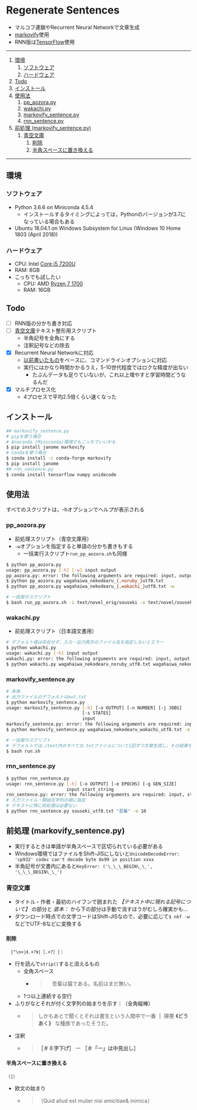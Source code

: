 # Regenerate Sentences

- マルコフ連鎖やRecurrent Neural Networkで文章生成
- [markovify][markovify]使用
- RNN版は[TensorFlow](https://www.tensorflow.org/)使用

---

1. [環境](#環境)
    1. [ソフトウェア](#ソフトウェア)
    1. [ハードウェア](#ハードウェア)
1. [Todo](#todo)
1. [インストール](#インストール)
1. [使用法](#使用法)
    1. [pp_aozora.py](#pp_aozorapy)
    1. [wakachi.py](#wakachipy)
    1. [markovify_sentence.py](#markovify_sentencepy)
    1. [rnn_sentence.py](#rnn_sentencepy)
1. [前処理 (markovify_sentence.py)](#前処理-markovify_sentencepy)
    1. [青空文庫](#青空文庫)
        1. [削除](#削除)
        1. [半角スペースに置き換える](#半角スペースに置き換える)

---

## 環境

### ソフトウェア

- Python 3.6.6 on Miniconda 4.5.4
    - インストールするタイミングによっては，Pythonのバージョンが3.7になっている場合もある
- Ubuntu 18.04.1 on Windows Subsystem for Linux (Windows 10 Home 1803 (April 2018))

### ハードウェア

- CPU: Intel [Core i5 7200U](https://ark.intel.com/products/95443/Intel-Core-i5-7200U-Processor-3M-Cache-up-to-3_10-GHz)
- RAM: 8GB
- こっちでも試したい
    - CPU: AMD [Ryzen 7 1700](https://www.amd.com/ja/products/cpu/amd-ryzen-7-1700)
    - RAM: 16GB

## Todo

- [ ] RNN版の分かち書き対応
- [ ] [青空文庫](https://www.aozora.gr.jp/)テキスト整形用スクリプト
    - 半角記号を全角にする
    - 注釈記号などの除去
- [x] Recurrent Neural Networkに対応
    - [以前書いたもの](https://github.com/0-jam/tf_tutorials/blob/master/text_generation.py)をベースに、コマンドラインオプションに対応
    - 実行にはかなり時間かかるうえ，5-10世代程度ではロクな精度が出ない
        - たぶんデータも足りていないが，これ以上増やすと学習時間どうなるんだ
- [x] マルチプロセス化
    - 4プロセスで平均2.5倍くらい速くなった

## インストール

```bash
## markovify_sentence.py
# pipを使う場合
# Anaconda (Miniconda)環境でもこっちでいいかも
$ pip install janome markovify
# condaを使う場合
$ conda install -c conda-forge markovify
$ pip install janome
## rnn_sentence.py
$ conda install tensorflow numpy unidecode
```

## 使用法

すべてのスクリプトは，-hオプションでヘルプが表示される

### pp_aozora.py

- 前処理スクリプト（青空文庫用）
- `-w`オプションを指定すると単語の分かち書きもする
    - 一括実行スクリプト`run_pp_aozora.sh`も同様

```bash
$ python pp_aozora.py
usage: pp_aozora.py [-h] [-w] input output
pp_aozora.py: error: the following arguments are required: input, output
$ python pp_aozora.py wagahaiwa_nekodearu_{,noruby_}utf8.txt
$ python pp_aozora.py wagahaiwa_nekodearu_{,wakachi_}utf8.txt -w

# 一括実行スクリプト
$ bash run_pp_aozora.sh -i text/novel_orig/souseki -o text/novel/souseki
```

### wakachi.py

- 前処理スクリプト（日本語文書用）

```bash
# デフォルト値は存在せず，入力・出力両方のファイル名を指定しないとエラー
$ python wakachi.py
usage: wakachi.py [-h] input output
wakachi.py: error: the following arguments are required: input, output
$ python wakachi.py wagahaiwa_nekodearu_noruby_utf8.txt wagahaiwa_nekodearu_wakachi_utf8.txt
```

### markovify_sentence.py

```bash
# 本体
# 出力ファイルのデフォルトはout.txt
$ python markovify_sentence.py
usage: markovify_sentence.py [-h] [-o OUTPUT] [-n NUMBER] [-j JOBS]
                             [-s STATES]
                             input
markovify_sentence.py: error: the following arguments are required: input
$ python markovify_sentence.py wagahaiwa_nekodearu_wakachi_utf8.txt -o wagahaiwa_nekodearu_markovified_1000.txt -n 1000

# 一括実行スクリプト
# デフォルトでは./text内のすべての.txtファイルについて1回ずつ文章生成し，その結果を./text/generatedに保存する
$ bash run.sh
```

### rnn_sentence.py

```bash
$ python rnn_sentence.py
usage: rnn_sentence.py [-h] [-o OUTPUT] [-e EPOCHS] [-g GEN_SIZE]
                       input start_string
rnn_sentence.py: error: the following arguments are required: input, start_string
# 入力ファイル・開始文字列の順に指定
# テキストに特に前処理は必要ない
$ python rnn_sentence.py souseki_utf8.txt "吾輩" -e 10
```

## 前処理 (markovify_sentence.py)

- 実行するときは単語が半角スペースで区切られている必要がある
- Windows環境ではファイルをShift-JISにしないと`UnicodeDecodeError: 'cp932' codec can't decode byte 0x99 in position xxxx`
- 半角記号が文書内にあると`KeyError: ('\_\_\_BEGIN\_\_', '\_\_\_BEGIN\_\_')`

### 青空文庫

- タイトル・作者・最初のハイフンで囲まれた _【テキスト中に現れる記号について】_ の部分と _底本：_ から下の部分は手動で消すほうがむしろ確実かも…
- ダウンロード時点での文字コードはShift-JISなので、必要に応じて`$ nkf -w`などでUTF-8などに変換する

#### 削除

```
　|^\n+|《.+?》|［.+?］|｜
```

- 行を読んで`strip()`すると消えるもの
    - 全角スペース
        - > 　吾輩は猫である。名前はまだ無い。
    - 1つ以上連続する空行
- ふりがなとそれが付く文字列の始まりを示す｜（全角縦棒）
    - > しかもあとで聞くとそれは書生という人間中で一番 **｜** 獰悪 **《どうあく》** な種族であったそうだ。
- 注釈
    - > **［＃８字下げ］** 一 **［＃「一」は中見出し］**

#### 半角スペースに置き換える

```
〔|〕
```

- 欧文の始まり
    - > 〔Quid aliud est mulier nisi amicitiae& inimica〕

[markovify]: https://github.com/jsvine/markovify
[janome]: http://mocobeta.github.io/janome/
